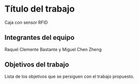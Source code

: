 # Título del trabajo

Caja con sensor RFID

## Integrantes del equipo

Raquel Clemente Bastante y Miguel Chen Zheng

## Objetivos del trabajo

Lista de los objetivos que se persiguen con el trabajo propuesto.
